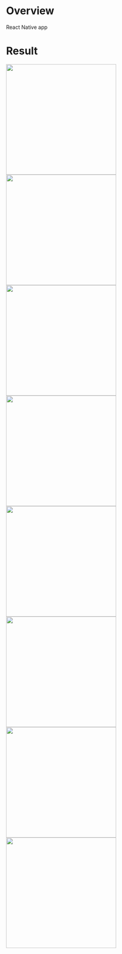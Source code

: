 # Overview
React Native app

# Result
<img width="300px" src="IMG_1391.PNG" />
<img width="300px" src="IMG_1392.PNG" />
<img width="300px" src="IMG_1393.PNG" />
<img width="300px" src="IMG_1394.PNG" />
<img width="300px" src="IMG_1395.PNG" />
<img width="300px" src="IMG_1396.PNG" />
<img width="300px" src="IMG_1397.PNG" />
<img width="300px" src="IMG_1398.PNG" />
